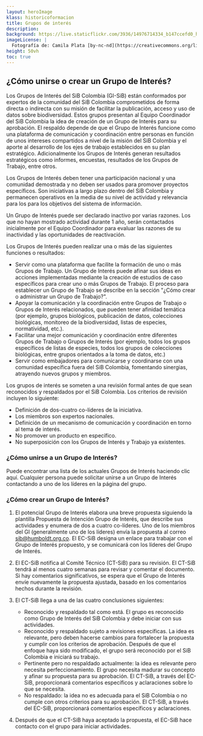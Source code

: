 ```yaml
---
layout: heroImage
klass: historicoformacion
title: Grupos de interés
description: 
background: https://live.staticflickr.com/3936/14976714334_b147ccefd0_h.jpg
imageLicense: |
  Fotografía de: Camila Plata [by-nc-nd](https://creativecommons.org/licenses/by-nc-nd/2.0/)  vía [Flickr](https://www.flickr.com/photos/camisilver/14976714334/) 
height: 50vh
toc: true
---
```




## ¿Cómo unirse o crear un Grupo de Interés?

Los Grupos de Interés del SiB Colombia (GI-SiB) están conformados por expertos de la comunidad del SiB Colombia comprometidos de forma directa o indirecta con su misión de facilitar la publicación, acceso y uso de datos sobre biodiversidad. Estos grupos presentan al Equipo Coordinador del SiB Colombia la idea de creación de un Grupo de Interés para su aprobación. El respaldo depende de que el Grupo de Interés funcione como una plataforma de comunicación y coordinación entre personas en función de unos intereses compartidos a nivel de la misión del SiB Colombia y el aporte al desarrollo de los ejes de trabajo establecidos en su plan estratégico. Adicionalmente los Grupos de Interés generan resultados estratégicos como informes, encuestas, resultados de los Grupos de Trabajo, entre otros.

Los Grupos de Interés deben tener una participación nacional y una comunidad demostrada y no deben ser usados para promover proyectos específicos. Son iniciativas a largo plazo dentro del SiB Colombia y permanecen operativos en la media de su nivel de actividad y relevancia para los para los objetivos del sistema de información.

Un Grupo de Interés puede ser declarado inactivo por varias razones. Los que no hayan mostrado actividad durante 1 año, serán contactados inicialmente por el Equipo Coordinador para evaluar las razones de su inactividad y las oportunidades de reactivación.

Los Grupos de Interés pueden realizar una o más de las siguientes funciones o resultados:

+ Servir como una plataforma que facilite la formación de uno o más Grupos de Trabajo. Un Grupo de Interés puede afinar sus ideas en acciones implementadas mediante la creación de estudios de caso específicos para crear uno o más Grupos de Trabajo. El proceso para establecer un Grupo de Trabajo se describe en la sección "¿Cómo crear o administrar un Grupo de Trabajo?".
+ Apoyar la comunicación y la coordinación entre Grupos de Trabajo o Grupos de Interés relacionados, que pueden tener afinidad temática (por ejemplo, grupos biológicos, publicación de datos, colecciones biológicas, monitoreo de la biodiversidad, listas de especies, normatividad, etc.).
+ Facilitar una mejor comunicación y coordinación entre diferentes Grupos de Trabajo o Grupos de Interés (por ejemplo, todos los grupos específicos de listas de especies, todos los grupos de colecciones biológicas, entre grupos orientados a la toma de datos, etc.)
+ Servir como embajadores para comunicarse y coordinarse con una comunidad específica fuera del SiB Colombia, fomentando sinergias, atrayendo nuevos grupos y  miembros.

Los grupos de interés se someten a una revisión formal antes de que sean reconocidos y respaldados por el SiB Colombia. Los criterios de revisión incluyen lo siguiente:

+ Definición de dos-cuatro co-líderes de la iniciativa.
+ Los miembros son expertos nacionales.
+ Definición de un mecanismo de comunicación y coordinación en torno al tema de interés.
+ No promover un producto en específico.
+ No superposición con los Grupos de Interés y Trabajo ya existentes.


### ¿Cómo unirse a un Grupo de Interés?

Puede encontrar una lista de los actuales Grupos de Interés haciendo clic aquí. Cualquier persona puede solicitar unirse a un Grupo de Interés contactando a uno de los líderes  en la página del grupo.

### ¿Cómo crear un Grupo de Interés?

1. El potencial Grupo de Interés elabora una breve propuesta siguiendo la plantilla Propuesta de Intención Grupo de Interés, que describe sus actividades y enumera de dos a cuatro co-líderes. Uno de los miembros del GI (generalmente uno de los líderes) envía la propuesta al correo sib@humboldt.org.co. El EC-SiB designa un enlace para trabajar con el Grupo de Interés propuesto, y se comunicará con los líderes del Grupo de Interés.

2. El EC-SiB notifica al Comité Técnico (CT-SiB) para su revisión. El CT-SiB tendrá al menos cuatro semanas para revisar y comentar el documento. Si hay comentarios significativos, se espera que el Grupo de Interés envíe nuevamente la propuesta ajustada, basado en los comentarios hechos durante la revisión.

3. El CT-SiB llega a una de las cuatro conclusiones siguientes:
    + Reconocido y respaldado tal como está. El grupo es reconocido como Grupo de Interés del SiB Colombia y debe iniciar con sus actividades.
    + Reconocido y respaldado sujeto a revisiones específicas. La idea es relevante, pero deben hacerse cambios para fortalecer la propuesta y cumplir con los criterios de aprobación. Después de que el enfoque haya sido modificado, el grupo será reconocido por el SiB Colombia e iniciará su trabajo.
    + Pertinente pero no respaldado actualmente: la idea es relevante pero necesita perfeccionamiento. El grupo necesita madurar su concepto y afinar su propuesta para su aprobación. El CT-SiB, a través del EC-SiB, proporcionará comentarios específicos y aclaraciones sobre lo que se necesita.
    + No respaldado: la idea no es adecuada para el SiB Colombia o no cumple con otros criterios para su aprobación. El CT-SiB, a través del EC-SiB,  proporcionará comentarios específicos y aclaraciones.
4. Después de que el CT-SiB haya aceptado la propuesta, el EC-SiB hace contacto con el grupo para iniciar actividades.
